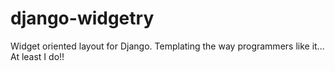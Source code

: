 django-widgetry
===============

Widget oriented layout for Django. Templating the way programmers like it... At least I do!!